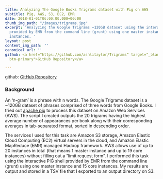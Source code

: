 ```yaml
---
title: Analyzing The Google Books Trigrams dataset with Pig on AWS
subtitle: Pig, AWS, S3, EC2, EMR
date: 2018-01-01T06:00:00.000+00:00
thumb_img_path: "/images/trigrams.jpg"
excerpt: 'Analyzing the Google Trigrams ~120GB dataset using the interactive PIG shell
  provided by EMR from the command line (grunt) using one master instance and 15 core
  instances. '
layout: post
content_img_path: ''
canonical_url: ''
github: <a href="https://github.com/ashlitaylor/Trigrams" target="_blank" class="btn
  btn-primary">GitHub Repository</a>

---
```

github: <a href="https://github.com/ashlitaylor/Trigrams" target="_blank" class="btn  btn-primary">GitHub Repository</a>

### Background

An ‘n-gram’ is a phrase with n words. The Google Trigrams dataset is a \~120GB dataset of phrases comprised of three words from Google Books. I tried out [apache pig](http://pig.apache.org/) to process this dataset on Amazon Web Services (AWS). The script I created outputs the 20 trigrams having the highest average number of appearances per book along with their corresponding averages in tab-separated format, sorted in descending order.

The services I used for this task are Amazon S3 storage, Amazon Elastic Cloud Computing (EC2) virtual servers in the cloud, and Amazon Elastic MapReduce (EMR) managed Hadoop framework. AWS allows use of up to 20 instances in total (that means 1 master instance and up to 19 core instances) without filling out a “limit request form”. I performed this task using the interactive PIG shell provided by EMR from the command line (grunt) using one master instance and 15 core instances. My results are output and stored in a TSV file that I exported to an output directory on S3. 